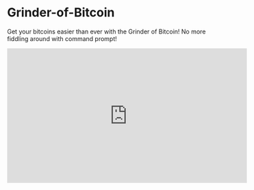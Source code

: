 # Grinder-of-Bitcoin
Get your bitcoins easier than ever with the Grinder of Bitcoin! No more fiddling around with command prompt!


<iframe width="560" height="315" src="https://www.youtube.com/embed/saqhJBy2X8M" frameborder="0" gesture="media" allowfullscreen></iframe>
